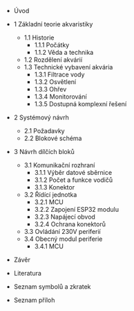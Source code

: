 - Úvod

- 1 Základní teorie akvaristiky
	- 1.1 Historie
		- 1.1.1 Počátky
		- 1.1.2 Věda a technika
	- 1.2 Rozdělení akvárií
	- 1.3 Technické vybavení akvária
		- 1.3.1 Filtrace vody
		- 1.3.2 Osvětlení
		- 1.3.3 Ohřev
		- 1.3.4 Monitorování
		- 1.3.5 Dostupná komplexní řešení
- 2 Systémový návrh
	- 2.1 Požadavky
	- 2.2 Blokové schéma
- 3 Návrh dílčích bloků
	- 3.1 Komunikační rozhraní
		- 3.1.1 Výběr datové sběrnice
		- 3.1.2 Počet a funkce vodičů
		- 3.1.3 Konektor
	- 3.2 Řídící jednotka
		- 3.2.1 MCU
		- 3.2.2 Zapojení ESP32 modulu
		- 3.2.3 Napájecí obvod
		- 3.2.4 Ochrana konektorů
	- 3.3 Ovládání 230V periferií
	- 3.4 Obecný modul periferie
		- 3.4.1 MCU
- Závěr
- Literatura
- Seznam symbolů a zkratek
- Seznam příloh

